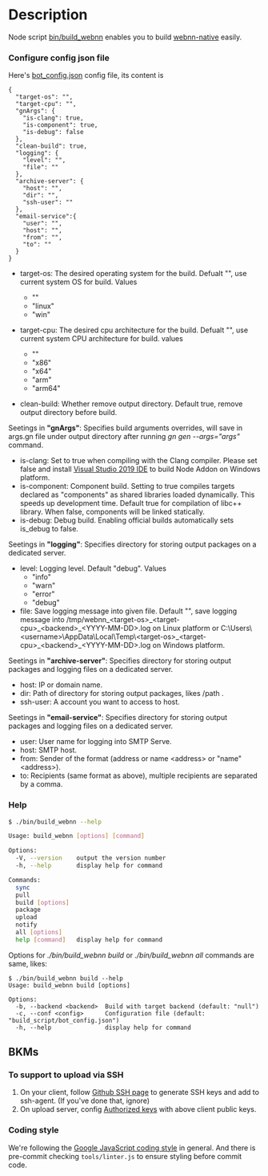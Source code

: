 # Description

Node script [bin/build_webnn](./bin/build_webnn) enables you to build [webnn-native](https://github.com/otcshare/webnn-native) easily.

### Configure config json file
Here's [bot_config.json](./bot_config.json) config file, its content is

```
{
  "target-os": "",
  "target-cpu": "",
  "gnArgs": {
    "is-clang": true,
    "is-component": true,
    "is-debug": false
  },
  "clean-build": true,
  "logging": {
    "level": "",
    "file": ""
  },
  "archive-server": {
    "host": "",
    "dir": "",
    "ssh-user": ""
  },
  "email-service":{
    "user": "",
    "host": "",
    "from": "",
    "to": ""
  }
}
```
- target-os: The desired operating system for the build. Defualt "", use current system OS for build. Values
  - ""
  - "linux"
  - "win"

- target-cpu: The desired cpu architecture for the build. Defualt "", use current system CPU architecture for build. values
  - ""
  - "x86"
  - "x64"
  - "arm"
  - "arm64"

- clean-build: Whether remove output directory. Default true, remove output directory before build.

Seetings in **"gnArgs"**: Specifies build arguments overrides, will save in args.gn file under output directory after running *gn gen --args="args"* command.
- is-clang: Set to true when compiling with the Clang compiler. Please set false and install [Visual Studio 2019 IDE](https://visualstudio.microsoft.com/downloads/) to build Node Addon on Windows platform.
- is-component: Component build. Setting to true compiles targets declared as "components" as shared libraries loaded dynamically. This speeds up development time. Default true for compilation of libc++ library. When false, components will be linked statically.
- is-debug: Debug build. Enabling official builds automatically sets is_debug to false.

Seetings in **"logging"**: Specifies directory for storing output packages on a dedicated server.
- level: Logging level. Default "debug". Values
  - "info"
  - "warn"
  - "error"
  - "debug"
- file: Save logging message into given file. Default "", save logging message into /tmp/webnn_\<target-os\>\_\<target-cpu\>\_\<backend\>\_\<YYYY-MM-DD\>.log on Linux platform or C:\Users\\<username\>\AppData\Local\Temp\\<target-os\>\_\<target-cpu\>\_\<backend\>\_\<YYYY-MM-DD\>.log on Windows platform.

Seetings in **"archive-server"**: Specifies directory for storing output packages and logging files on a dedicated server.
- host: IP or domain name.
- dir: Path of directory for storing output packages, likes /path .
- ssh-user: A account you want to access to host.

Seetings in **"email-service"**: Specifies directory for storing output packages and logging files on a dedicated server.
- user: User name for logging into SMTP Serve.
- host: SMTP host.
- from: Sender of the format (address or name \<address\> or "name" \<address\>).
- to: Recipients (same format as above), multiple recipients are separated by a comma.

### Help
```sh
$ ./bin/build_webnn --help

Usage: build_webnn [options] [command]

Options:
  -V, --version    output the version number
  -h, --help       display help for command

Commands:
  sync
  pull
  build [options]
  package
  upload
  notify
  all [options]
  help [command]   display help for command
```

Options for *./bin/build_webnn build* or *./bin/build_webnn all* commands are same, likes:
```
$ ./bin/build_webnn build --help
Usage: build_webnn build [options]

Options:
  -b, --backend <backend>  Build with target backend (default: "null")
  -c, --conf <config>      Configuration file (default: "build_script/bot_config.json")
  -h, --help               display help for command
```

## BKMs
### To support to upload via SSH
1. On your client, follow [Github SSH page](https://help.github.com/articles/connecting-to-github-with-ssh/) to generate SSH keys and add to ssh-agent. (If you've done that, ignore)
2. On upload server, config [Authorized keys](https://www.ssh.com/ssh/authorized_keys/) with above client public keys.

### Coding style
We're following the [Google JavaScript coding style](https://google.github.io/styleguide/jsguide.html) in general. And there is pre-commit checking `tools/linter.js` to ensure styling before commit code.